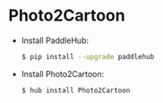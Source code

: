# Photo2Cartoon
* Install PaddleHub: 

    ```bash
    $ pip install --upgrade paddlehub
    ```

* Install Photo2Cartoon: 

    ```bash
    $ hub install Photo2Cartoon
    ```
